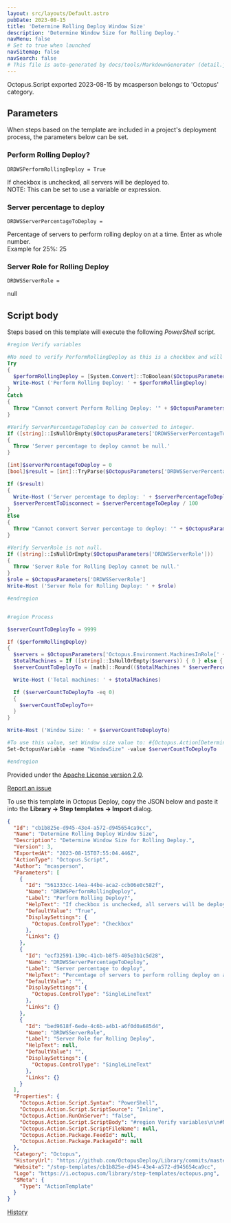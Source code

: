 ```yaml
---
layout: src/layouts/Default.astro
pubDate: 2023-08-15
title: 'Determine Rolling Deploy Window Size'
description: 'Determine Window Size for Rolling Deploy.'
navMenu: false
# Set to true when launched
navSitemap: false
navSearch: false
# This file is auto-generated by docs/tools/MarkdownGenerator (detail.js)
---
```


Octopus.Script exported 2023-08-15 by mcasperson belongs to 'Octopus' category.

## Parameters

When steps based on the template are included in a project's deployment process, the parameters below can be set.


<div class="param">

### Perform Rolling Deploy?

`DRDWSPerformRollingDeploy = True`

If checkbox is unchecked, all servers will be deployed to.  
NOTE: This can be set to use a variable or expression.

</div>
        
<div class="param">

### Server percentage to deploy

`DRDWSServerPercentageToDeploy = `

Percentage of servers to perform rolling deploy on at a time. Enter as whole number.  
Example for 25%: 25

</div>
        
<div class="param">

### Server Role for Rolling Deploy

`DRDWSServerRole = `

null

</div>
        

## Script body

Steps based on this template will execute the following *PowerShell* script.

```powershell
#region Verify variables

#No need to verify PerformRollingDeploy as this is a checkbox and will always have a boolean value. Report value back for logging.
Try
{
  $performRollingDeploy = [System.Convert]::ToBoolean($OctopusParameters['DRDWSPerformRollingDeploy'])
  Write-Host ('Perform Rolling Deploy: ' + $performRollingDeploy)
}
Catch
{
  Throw "Cannot convert Perform Rolling Deploy: '" + $OctopusParameters['DRDWSPerformRollingDeploy'] + "' to boolean value. Try having the expression or variable evaluate to 'True' or 'False'."
}

#Verify ServerPercentageToDeploy can be converted to integer.
If ([string]::IsNullOrEmpty($OctopusParameters['DRDWSServerPercentageToDeploy']))
{
  Throw 'Server percentage to deploy cannot be null.'
}

[int]$serverPercentageToDeploy = 0
[bool]$result = [int]::TryParse($OctopusParameters['DRDWSServerPercentageToDeploy'], [ref]$serverPercentageToDeploy)

If ($result)
{
  Write-Host ('Server percentage to deploy: ' + $serverPercentageToDeploy + '%')
  $serverPercentToDisconnect = $serverPercentageToDeploy / 100
}
Else
{
  Throw "Cannot convert Server percentage to deploy: '" + $OctopusParameters['DRDWSServerPercentageToDeploy'] + "' to integer."
}

#Verify ServerRole is not null.
If ([string]::IsNullOrEmpty($OctopusParameters['DRDWSServerRole']))
{
  Throw 'Server Role for Rolling Deploy cannot be null.'
}
$role = $OctopusParameters['DRDWSServerRole']
Write-Host ('Server Role for Rolling Deploy: ' + $role)

#endregion


#region Process

$serverCountToDeployTo = 9999

If ($performRollingDeploy)
{
  $servers = $OctopusParameters['Octopus.Environment.MachinesInRole[' + $role + ']']
  $totalMachines = If ([string]::IsNullOrEmpty($servers)) { 0 } else { ($servers.Split(',')).Count }
  $serverCountToDeployTo = [math]::Round(($totalMachines * $serverPercentToDisconnect))

  Write-Host ('Total machines: ' + $totalMachines)

  If ($serverCountToDeployTo -eq 0)
  {
    $serverCountToDeployTo++
  }
}

Write-Host ('Window Size: ' + $serverCountToDeployTo)

#To use this value, set Window size value to: #{Octopus.Action[Determine Rolling Deploy Window Size].Output.WindowSize}
Set-OctopusVariable -name "WindowSize" -value $serverCountToDeployTo

#endregion

```

Provided under the [Apache License version 2.0](https://github.com/OctopusDeploy/Library/blob/master/LICENSE.txt).

[Report an issue](https://github.com/OctopusDeploy/Library/issues/new?assignees=&labels=&projects=&template=bug-report.yml&title=Issue%20with%20Determine%20Rolling%20Deploy%20Window%20Size&step-template=Determine%20Rolling%20Deploy%20Window%20Size)

<div class="get-json">

To use this template in Octopus Deploy, copy the JSON below and paste it into the **Library → Step templates → Import** dialog.

```json
{
  "Id": "cb1b825e-d945-43e4-a572-d945654ca9cc",
  "Name": "Determine Rolling Deploy Window Size",
  "Description": "Determine Window Size for Rolling Deploy.",
  "Version": 3,
  "ExportedAt": "2023-08-15T07:55:04.446Z",
  "ActionType": "Octopus.Script",
  "Author": "mcasperson",
  "Parameters": [
    {
      "Id": "561333cc-14ea-44be-aca2-ccb06e0c582f",
      "Name": "DRDWSPerformRollingDeploy",
      "Label": "Perform Rolling Deploy?",
      "HelpText": "If checkbox is unchecked, all servers will be deployed to.  \nNOTE: This can be set to use a variable or expression.",
      "DefaultValue": "True",
      "DisplaySettings": {
        "Octopus.ControlType": "Checkbox"
      },
      "Links": {}
    },
    {
      "Id": "ecf32591-130c-41cb-b8f5-405e3b1c5d28",
      "Name": "DRDWSServerPercentageToDeploy",
      "Label": "Server percentage to deploy",
      "HelpText": "Percentage of servers to perform rolling deploy on at a time. Enter as whole number.  \nExample for 25%: 25",
      "DefaultValue": "",
      "DisplaySettings": {
        "Octopus.ControlType": "SingleLineText"
      },
      "Links": {}
    },
    {
      "Id": "bed9618f-6ede-4c6b-a4b1-a6f0d0a685d4",
      "Name": "DRDWSServerRole",
      "Label": "Server Role for Rolling Deploy",
      "HelpText": null,
      "DefaultValue": "",
      "DisplaySettings": {
        "Octopus.ControlType": "SingleLineText"
      },
      "Links": {}
    }
  ],
  "Properties": {
    "Octopus.Action.Script.Syntax": "PowerShell",
    "Octopus.Action.Script.ScriptSource": "Inline",
    "Octopus.Action.RunOnServer": "false",
    "Octopus.Action.Script.ScriptBody": "#region Verify variables\n\n#No need to verify PerformRollingDeploy as this is a checkbox and will always have a boolean value. Report value back for logging.\nTry\n{\n  $performRollingDeploy = [System.Convert]::ToBoolean($OctopusParameters['DRDWSPerformRollingDeploy'])\n  Write-Host ('Perform Rolling Deploy: ' + $performRollingDeploy)\n}\nCatch\n{\n  Throw \"Cannot convert Perform Rolling Deploy: '\" + $OctopusParameters['DRDWSPerformRollingDeploy'] + \"' to boolean value. Try having the expression or variable evaluate to 'True' or 'False'.\"\n}\n\n#Verify ServerPercentageToDeploy can be converted to integer.\nIf ([string]::IsNullOrEmpty($OctopusParameters['DRDWSServerPercentageToDeploy']))\n{\n  Throw 'Server percentage to deploy cannot be null.'\n}\n\n[int]$serverPercentageToDeploy = 0\n[bool]$result = [int]::TryParse($OctopusParameters['DRDWSServerPercentageToDeploy'], [ref]$serverPercentageToDeploy)\n\nIf ($result)\n{\n  Write-Host ('Server percentage to deploy: ' + $serverPercentageToDeploy + '%')\n  $serverPercentToDisconnect = $serverPercentageToDeploy / 100\n}\nElse\n{\n  Throw \"Cannot convert Server percentage to deploy: '\" + $OctopusParameters['DRDWSServerPercentageToDeploy'] + \"' to integer.\"\n}\n\n#Verify ServerRole is not null.\nIf ([string]::IsNullOrEmpty($OctopusParameters['DRDWSServerRole']))\n{\n  Throw 'Server Role for Rolling Deploy cannot be null.'\n}\n$role = $OctopusParameters['DRDWSServerRole']\nWrite-Host ('Server Role for Rolling Deploy: ' + $role)\n\n#endregion\n\n\n#region Process\n\n$serverCountToDeployTo = 9999\n\nIf ($performRollingDeploy)\n{\n  $servers = $OctopusParameters['Octopus.Environment.MachinesInRole[' + $role + ']']\n  $totalMachines = If ([string]::IsNullOrEmpty($servers)) { 0 } else { ($servers.Split(',')).Count }\n  $serverCountToDeployTo = [math]::Round(($totalMachines * $serverPercentToDisconnect))\n\n  Write-Host ('Total machines: ' + $totalMachines)\n\n  If ($serverCountToDeployTo -eq 0)\n  {\n    $serverCountToDeployTo++\n  }\n}\n\nWrite-Host ('Window Size: ' + $serverCountToDeployTo)\n\n#To use this value, set Window size value to: #{Octopus.Action[Determine Rolling Deploy Window Size].Output.WindowSize}\nSet-OctopusVariable -name \"WindowSize\" -value $serverCountToDeployTo\n\n#endregion\n",
    "Octopus.Action.Script.ScriptFileName": null,
    "Octopus.Action.Package.FeedId": null,
    "Octopus.Action.Package.PackageId": null
  },
  "Category": "Octopus",
  "HistoryUrl": "https://github.com/OctopusDeploy/Library/commits/master/step-templates//opt/buildagent/work/75443764cd38076d/step-templates/determine-rolling-deploy-window-size.json",
  "Website": "/step-templates/cb1b825e-d945-43e4-a572-d945654ca9cc",
  "Logo": "https://i.octopus.com/library/step-templates/octopus.png",
  "$Meta": {
    "Type": "ActionTemplate"
  }
}
```

[History](https://github.com/OctopusDeploy/Library/commits/master/step-templates/https://github.com/OctopusDeploy/Library/commits/master/step-templates//opt/buildagent/work/75443764cd38076d/step-templates/determine-rolling-deploy-window-size.json)

</div>

